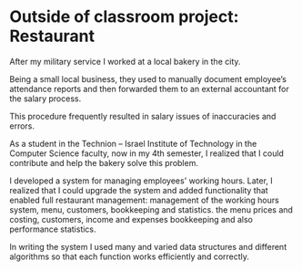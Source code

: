 # Outside of classroom project: Restaurant
After my military service I worked at a local bakery in the city.

Being a small local business, they used to manually document employee’s attendance reports and then forwarded them to an external accountant for the salary process.

This procedure frequently resulted in salary issues of inaccuracies and errors.

As a student in the Technion – Israel Institute of Technology in the Computer Science faculty, now in my 4th semester, I realized that I could contribute and help the bakery solve this problem.

I developed a system for managing employees' working hours. Later, I realized that I could upgrade the system and added functionality that enabled full restaurant management: management of the working hours system, menu, customers, bookkeeping and statistics. the menu prices and costing, customers, income and expenses bookkeeping and also performance statistics.

In writing the system I used many and varied data structures and different algorithms so that each function works efficiently and correctly.
